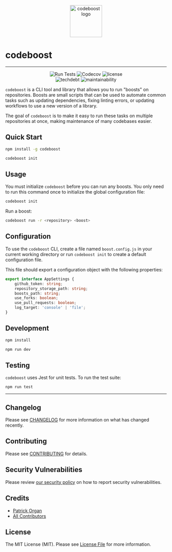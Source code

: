 <p align="center">
    <img src="https://static.permafrost.dev/images/codeboost/logo.svg" width="100" height="100" alt="codeboost logo"/>
</p>

# codeboost

---

<p align="center">
    <img src="https://github.com/permafrost-dev/codeboost/actions/workflows/run-tests.yml/badge.svg&amp;style=flat-square" alt="Run Tests"> <img alt="Codecov" src="https://img.shields.io/codecov/c/github/permafrost-dev/codeboost?label=codecov&logo=codecov&style=flat-square&token=qYptYEWlm7"> <img src="https://img.shields.io/github/license/permafrost-dev/codeboost?style=flat-square" alt="license">
    <br/>
    <img src="https://img.shields.io/codeclimate/tech-debt/permafrost-dev/codeboost?label=technical%20debt&amp;logo=codeclimate&amp;style=flat-square" alt="techdebt"> <img src="https://img.shields.io/codeclimate/maintainability/permafrost-dev/codeboost?label=maintainability&amp;logo=codeclimate&amp;style=flat-square" alt="maintainability">
</p>

`codeboost` is a CLI tool and library that allows you to run "boosts" on repositories. Boosts are small scripts that can be used to automate common tasks such as updating dependencies, fixing linting errors, or updating workflows to use a new version of a library.

The goal of `codeboost` is to make it easy to run these tasks on multiple repositories at once, making maintenance of many codebases easier.

## Quick Start

```bash
npm install -g codeboost

codeboost init
```

## Usage

You must initialize `codeboost` before you can run any boosts. You only need to run this command once to initialize the global configuration file:

```bash
codeboost init
```

Run a boost:

```bash
codeboost run -r <repository> <boost>
```

## Configuration

To use the `codeboost` CLI, create a file named `boost.config.js` in your current working directory or run `codeboost init` to create a default configuration file.

This file should export a configuration object with the following properties:

```typescript
export interface AppSettings {
    github_token: string;
    repository_storage_path: string;
    boosts_path: string;
    use_forks: boolean;
    use_pull_requests: boolean;
    log_target: 'console' | 'file';
}
```

## Development

```bash
npm install

npm run dev
```

## Testing

`codeboost` uses Jest for unit tests. To run the test suite:

`npm run test`

---

## Changelog

Please see [CHANGELOG](CHANGELOG.md) for more information on what has changed recently.

## Contributing

Please see [CONTRIBUTING](.github/CONTRIBUTING.md) for details.

## Security Vulnerabilities

Please review [our security policy](../../security/policy) on how to report security vulnerabilities.

## Credits

-   [Patrick Organ](https://github.com/patinthehat)
-   [All Contributors](../../contributors)

## License

The MIT License (MIT). Please see [License File](LICENSE) for more information.
